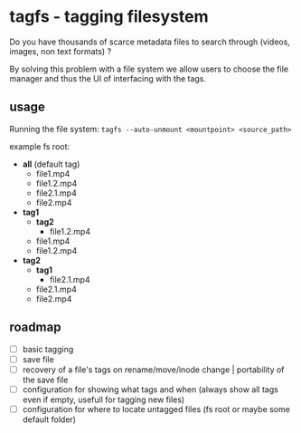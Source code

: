 # tagfs - tagging filesystem

Do you have thousands of scarce metadata files to search through (videos, images, non text formats) ?

By solving this problem with a file system we allow users to choose the file manager and thus the UI of interfacing with the tags.

## usage

Running the file system:
`tagfs --auto-unmount <mountpoint> <source_path>`

example fs root:
 - __all__ (default tag)
   - file1.mp4
   - file1.2.mp4
   - file2.1.mp4
   - file2.mp4
 - __tag1__
   - __tag2__
     - file1.2.mp4
   - file1.mp4
   - file1.2.mp4
 - __tag2__
   - __tag1__
     - file2.1.mp4
   - file2.1.mp4
   - file2.mp4

## roadmap
- [ ] basic tagging
- [ ] save file
- [ ] recovery of a file's tags on rename/move/inode change | portability of the save file
- [ ] configuration for showing what tags and when (always show all tags even if empty, usefull for tagging new files)
- [ ] configuration for where to locate untagged files (fs root or maybe some default folder)
